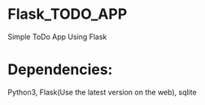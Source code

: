 # Flask_TODO_APP
Simple ToDo App Using Flask


# Dependencies:
 Python3, 
 Flask(Use the latest version on the web), 
 sqlite
